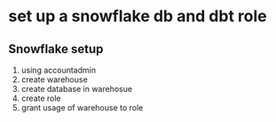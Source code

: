 # set up a snowflake db and dbt role

## Snowflake setup

1) using accountadmin
2) create warehouse
3) create database in warehosue
4) create role
5) grant usage of warehouse to role